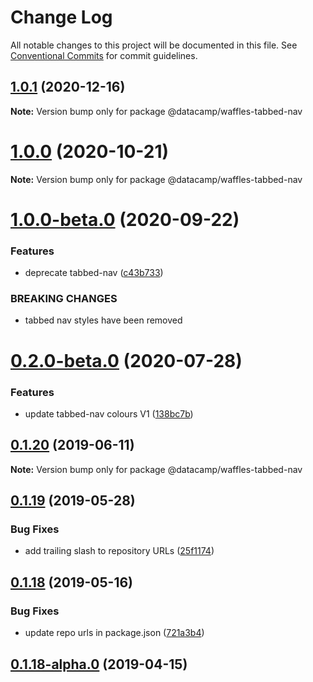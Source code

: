 # Change Log

All notable changes to this project will be documented in this file.
See [Conventional Commits](https://conventionalcommits.org) for commit guidelines.

## [1.0.1](https://github.com/datacamp/design-system/compare/@datacamp/waffles-tabbed-nav@1.0.0...@datacamp/waffles-tabbed-nav@1.0.1) (2020-12-16)

**Note:** Version bump only for package @datacamp/waffles-tabbed-nav





# [1.0.0](https://github.com/datacamp/design-system/compare/@datacamp/waffles-tabbed-nav@1.0.0-beta.0...@datacamp/waffles-tabbed-nav@1.0.0) (2020-10-21)

**Note:** Version bump only for package @datacamp/waffles-tabbed-nav





# [1.0.0-beta.0](https://github.com/datacamp/design-system/compare/@datacamp/waffles-tabbed-nav@0.2.0-beta.0...@datacamp/waffles-tabbed-nav@1.0.0-beta.0) (2020-09-22)


### Features

* deprecate tabbed-nav ([c43b733](https://github.com/datacamp/design-system/commit/c43b733))


### BREAKING CHANGES

* tabbed nav styles have been removed





# [0.2.0-beta.0](https://github.com/datacamp/design-system/compare/@datacamp/waffles-tabbed-nav@0.1.20...@datacamp/waffles-tabbed-nav@0.2.0-beta.0) (2020-07-28)


### Features

* update tabbed-nav colours V1 ([138bc7b](https://github.com/datacamp/design-system/commit/138bc7b))





## [0.1.20](https://github.com/datacamp/design-system/compare/@datacamp/waffles-tabbed-nav@0.1.19...@datacamp/waffles-tabbed-nav@0.1.20) (2019-06-11)

**Note:** Version bump only for package @datacamp/waffles-tabbed-nav





## [0.1.19](https://github.com/datacamp-engineering/design-system/tree/master/packages/stylesheets/tabbed-nav/compare/@datacamp/waffles-tabbed-nav@0.1.18...@datacamp/waffles-tabbed-nav@0.1.19) (2019-05-28)


### Bug Fixes

* add trailing slash to repository URLs ([25f1174](https://github.com/datacamp-engineering/design-system/tree/master/packages/stylesheets/tabbed-nav/commit/25f1174))





## [0.1.18](https://github.com/datacamp-engineering/design-system/tree/master/packages/stylesheets/tabbed-nav/compare/@datacamp/waffles-tabbed-nav@0.1.18-alpha.0...@datacamp/waffles-tabbed-nav@0.1.18) (2019-05-16)


### Bug Fixes

* update repo urls in package.json ([721a3b4](https://github.com/datacamp-engineering/design-system/tree/master/packages/stylesheets/tabbed-nav/commit/721a3b4))





## [0.1.18-alpha.0](https://github.com/datacamp/design-system/compare/@datacamp/waffles-tabbed-nav@0.1.18-alpha.0...@datacamp/waffles-tabbed-nav@0.1.18-alpha.0) (2019-04-15)
